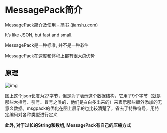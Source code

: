 # MessagePack简介

[MessagePack简介及使用 - 简书 (jianshu.com)](https://www.jianshu.com/p/8c24bef40e2f)

It’s like JSON, but fast and small.

MessagePack是一种标准, 并不是一种软件

MessagePack在速度和体积上都有很大的优势

## 原理

![img](https://upload-images.jianshu.io/upload_images/5142564-d21f57d223d1dc92.png?imageMogr2/auto-orient/strip|imageView2/2/format/webp)

图上这个json长度为27字节，但是为了表示这个数据结构，它用了9个字节（就是那些大括号、引号、冒号之类的，他们是白白多出来的）来表示那些额外添加的无意义数据。msgpack的优化在图上展示的也比较清楚了，省去了特殊符号，用特定编码对各种类型进行定义

**此外, 对于过长的String和数组, MessagePack有自己的压缩方式**

